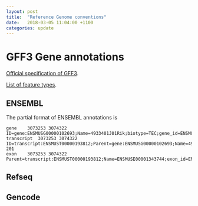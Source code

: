 ```yaml
---
layout: post
title:  "Reference Genome conventions"
date:   2018-03-05 11:04:00 +1100
categories: update
---
```


# GFF3 Gene annotations

[Official specification of GFF3](https://github.com/The-Sequence-Ontology/Specifications/blob/master/gff3.md).

[List of feature types](http://vega.archive.ensembl.org/info/about/gene_and_transcript_types.html).

## ENSEMBL

The partial format of ENSEMBL annotations is

```
gene	3073253	3074322	ID=gene:ENSMUSG00000102693;Name=4933401J01Rik;biotype=TEC;gene_id=ENSMUSG00000102693
transcript	3073253	3074322	ID=transcript:ENSMUST00000193812;Parent=gene:ENSMUSG00000102693;Name=4933401J01Rik-201
exon	3073253	3074322	Parent=transcript:ENSMUST00000193812;Name=ENSMUSE00001343744;exon_id=ENSMUSE00001343744
```

## Refseq

## Gencode
